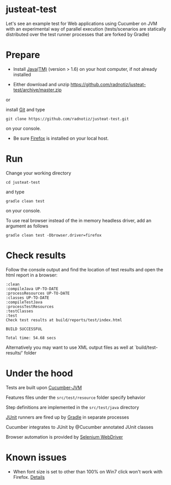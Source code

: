 justeat-test
============

Let's see an example test for Web applications using Cucumber on JVM with an experimental way of parallel execution (tests/scenarios are statically distributed over the test runner processes that are forked by Gradle) 

# Prepare
* Install [Java(TM)](http://java.com) (version > 1.6) on your host computer, if not already installed

* Either download and unzip https://github.com/radnotiz/justeat-test/archive/master.zip 
 
 or 
 
 install [Git](http://git-scm.com) and type 
 ```
 git clone https://github.com/radnotiz/justeat-test.git
 ```
 on your console.

* Be sure [Firefox](http://www.mozilla.org/en-US/firefox/) is installed on your local host.

# Run
Change your working directory
```
cd justeat-test
```
and type 
```
gradle clean test
```
on your console.

To use real browser instead of the in memory headless driver, add an argument as follows
```
gradle clean test -Dbrowser.driver=firefox
```

# Check results
Follow the console output and find the location of test results and open the html report in a browser:
```
:clean
:compileJava UP-TO-DATE
:processResources UP-TO-DATE
:classes UP-TO-DATE
:compileTestJava
:processTestResources
:testClasses
:test
Check test results at build/reports/test/index.html

BUILD SUCCESSFUL

Total time: 54.68 secs
```

Alternatively you may want to use XML output files as well at `build/test-results/' folder

# Under the hood

Tests are built upon [Cucumber-JVM](https://github.com/cucumber/cucumber-jvm)

Features files under the `src/test/resource` folder specify behavior

Step definitions are implemented in the `src/test/java` directory 

[JUnit](http://junit.org) runners are fired up by [Gradle](http://www.gradle.org) in separate processes

Cucumber integrates to JUnit by @Cucumber annotated JUnit classes

Browser automation is provided by [Selenium WebDriver](http://docs.seleniumhq.org/projects/webdriver/)

# Known issues

* When font size is set to other than 100% on Win7 click won't work with Firefox. [Details](https://code.google.com/p/selenium/issues/detail?id=7223)
